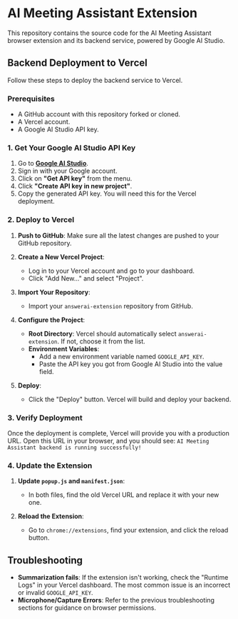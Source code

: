 # AI Meeting Assistant Extension

This repository contains the source code for the AI Meeting Assistant browser extension and its backend service, powered by Google AI Studio.

## Backend Deployment to Vercel

Follow these steps to deploy the backend service to Vercel.

### Prerequisites

- A GitHub account with this repository forked or cloned.
- A Vercel account.
- A Google AI Studio API key.

### 1. Get Your Google AI Studio API Key

1.  Go to **[Google AI Studio](https://aistudio.google.com/)**.
2.  Sign in with your Google account.
3.  Click on **"Get API key"** from the menu.
4.  Click **"Create API key in new project"**.
5.  Copy the generated API key. You will need this for the Vercel deployment.

### 2. Deploy to Vercel

1.  **Push to GitHub**: Make sure all the latest changes are pushed to your GitHub repository.

2.  **Create a New Vercel Project**:
    - Log in to your Vercel account and go to your dashboard.
    - Click "Add New..." and select "Project".

3.  **Import Your Repository**:
    - Import your `answerai-extension` repository from GitHub.

4.  **Configure the Project**:
    - **Root Directory**: Vercel should automatically select `answerai-extension`. If not, choose it from the list.
    - **Environment Variables**:
        - Add a new environment variable named `GOOGLE_API_KEY`.
        - Paste the API key you got from Google AI Studio into the value field.

5.  **Deploy**:
    - Click the "Deploy" button. Vercel will build and deploy your backend.

### 3. Verify Deployment

Once the deployment is complete, Vercel will provide you with a production URL. Open this URL in your browser, and you should see:
`AI Meeting Assistant backend is running successfully!`

### 4. Update the Extension

1.  **Update `popup.js` and `manifest.json`**:
    - In both files, find the old Vercel URL and replace it with your new one.

2.  **Reload the Extension**:
    - Go to `chrome://extensions`, find your extension, and click the reload button.

## Troubleshooting

-   **Summarization fails**: If the extension isn't working, check the "Runtime Logs" in your Vercel dashboard. The most common issue is an incorrect or invalid `GOOGLE_API_KEY`.
-   **Microphone/Capture Errors**: Refer to the previous troubleshooting sections for guidance on browser permissions.
